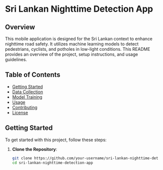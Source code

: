 # Sri Lankan Nighttime Detection App

## Overview

This mobile application is designed for the Sri Lankan context to enhance nighttime road safety. It utilizes machine learning models to detect pedestrians, cyclists, and potholes in low-light conditions. This README provides an overview of the project, setup instructions, and usage guidelines.

## Table of Contents

- [Getting Started](#getting-started)
- [Data Collection](#data-collection)
- [Model Training](#model-training)
- [Usage](#usage)
- [Contributing](#contributing)
- [License](#license)

## Getting Started

To get started with this project, follow these steps:

1. **Clone the Repository**:

   ```bash
   git clone https://github.com/your-username/sri-lankan-nighttime-detection-app.git
   cd sri-lankan-nighttime-detection-app
